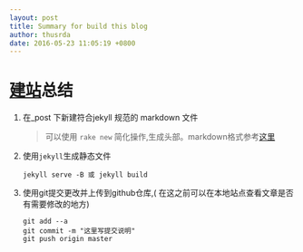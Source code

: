 ```yaml
---
layout: post
title: Summary for build this blog
author: thusrda
date: 2016-05-23 11:05:19 +0800
---
```

# [建站](http://pizida.com/technology/2016/03/03/use-jekyll-create-blog-on-github/)总结 

1. 在_post 下新建符合jekyll 规范的 markdown 文件 

	>  可以使用 `rake new` 简化操作,生成头部。markdown格式参考[这里](https://help.github.com/articles/basic-writing-and-formatting-syntax/)

2. 使用`jekyll`生成静态文件

	```   
	jekyll serve -B 或 jekyll build  
	```

3. 使用git提交更改并上传到github仓库,( 在这之前可以在本地站点查看文章是否有需要修改的地方)

	```  
	git add --a  
	git commit -m "这里写提交说明"  
	git push origin master   
	```  

